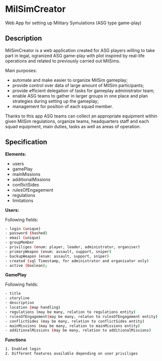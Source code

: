 # MilSimCreator
Web App for setting up Military Symulations (ASG type game-play)

## Description
MilSimCreator is a web application created for ASG players willing to take part in legal, ogranized ASG game-play with plot
inspired by real-life operations and related to previously carried out MilSims.

Main purposes:
- automate and make easier to organize MilSim gameplay;
- provide control over data of large amount of MilSim participants;
- provide efficient delegation of tasks for gameplay administrator team;
- enable ASG teams to gather in larger groups in one place and plan strategies during setting up the gameplay;
- management for position of each squad member.

Thanks to this app ASG teams can collect an appropriate equipment within given MilSim regulations,
organize teams, headquarters staff and each squad equipment, main duties, tasks as well as areas of operation.

## Specification
**Elements:**
- users
- gamePlay
- mainMissions
- additionalMissions
- conflictSides
- rulesOfEngagement
- regulations
- limitations

**Users:**

Following fields:
```bash
- login (unique)
- password (hashed)
- email (unique)
- groupMember
- priviliges (enum: player, leader, administrator, organiser)
- primaryWeapon (enum: assault, support, sniper)
- backupWeapon (enum: assault, support, sniper)
- created (sql Timestamp, for administrator and organisator only)
- active (boolean);
```
**GamePlay**

Following fields:
```bash
- title
- storyline
- description
- location (map handling)
- regulations (may be many, relation to regulations entity)
- rulesOfEngagement(may be many, relaton to rulesOfEngagement entity)
- conflictSides (may be many, relation to conflictSides entity)
- mainMissions (may be many, relation to mainMissions entity)
- additionalMissions (may be many, relation to additionalMissions)
```

**Functions**
```bash
1. Enabled login
2. Different features available depending on user priviliges
```

